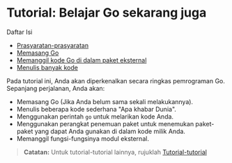 # Tutorial: Belajar Go sekarang juga

Daftar Isi

* [Prasyaratan-prasyaratan](PRASYARATAN.md)
* [Memasang Go](PEMASANGAN.md)
* [Memanggil kode Go di dalam paket eksternal](PANGGILKODEGOPAKETEKSTERNAL.md)
* [Menulis banyak kode](MENULISBANYAK.md)

Pada tutorial ini, Anda akan diperkenalkan secara ringkas pemrograman Go. Sepanjang perjalanan, Anda akan:
- Memasang Go (Jika Anda belum sama sekali melakukannya).
- Menulis beberapa kode sederhana "Apa khabar Dunia".
- Menggunakan perintah `go` untuk melarikan kode Anda.
- Menggunakan perangkat penemuan paket untuk menemukan paket-paket yang dapat Anda gunakan di dalam kode milik Anda.
- Memanggil fungsi-fungsinya modul eksternal.

>**Catatan:** Untuk tutorial-tutorial lainnya, rujuklah [Tutorial-tutorial](#TUTORIALTUTORIAL.md)
